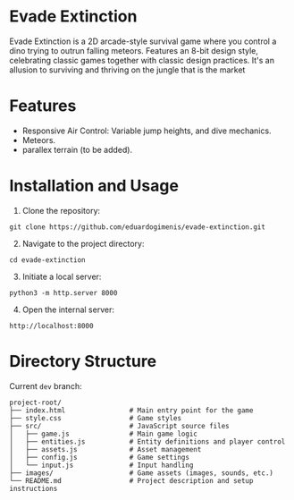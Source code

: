 # Evade Extinction

Evade Extinction is a 2D arcade-style survival game where you control a dino trying to outrun falling meteors. 
Features an 8-bit design style, celebrating classic games together with classic design practices.
It's an allusion to surviving and thriving on the jungle that is the market

# Features

- Responsive Air Control: Variable jump heights, and dive mechanics.
- Meteors.
- parallex terrain (to be added).

# Installation and Usage

1. Clone the repository:

`git clone https://github.com/eduardogimenis/evade-extinction.git`

2. Navigate to the project directory:

`cd evade-extinction`

3. Initiate a local server:

`python3 -m http.server 8000`

4. Open the internal server:

`http://localhost:8000`

# Directory Structure

Current `dev` branch:

```
project-root/
├── index.html                # Main entry point for the game
├── style.css                 # Game styles
├── src/                      # JavaScript source files
│   ├── game.js               # Main game logic
│   ├── entities.js           # Entity definitions and player control
│   ├── assets.js             # Asset management
│   ├── config.js             # Game settings
│   └── input.js              # Input handling
├── images/                   # Game assets (images, sounds, etc.)
└── README.md                 # Project description and setup instructions
```

